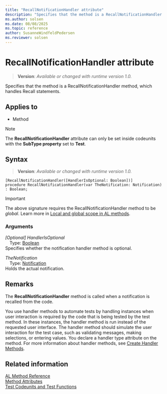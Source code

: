 ```yaml
---
title: "RecallNotificationHandler attribute"
description: "Specifies that the method is a RecallNotificationHandler method, which handles Recall statements."
ms.author: solsen
ms.date: 08/08/2025
ms.topic: reference
author: SusanneWindfeldPedersen
ms.reviewer: solsen
---
```

[//]: # (START>DO_NOT_EDIT)
[//]: # (IMPORTANT:Do not edit any of the content between here and the END>DO_NOT_EDIT.)
[//]: # (Any modifications should be made in the .xml files in the ModernDev repo.)

# RecallNotificationHandler attribute
> **Version**: _Available or changed with runtime version 1.0._

Specifies that the method is a RecallNotificationHandler method, which handles Recall statements.


## Applies to

- Method

> [!NOTE]
> The **RecallNotificationHandler** attribute can only be set inside codeunits with the **SubType property** set to **Test**.

## Syntax


> **Version**: _Available or changed with runtime version 1.0._
```AL
[RecallNotificationHandler([HandlerIsOptional: Boolean])]
procedure RecallNotificationHandler(var TheNotification: Notification) : Boolean;
```
> [!IMPORTANT]
> The above signature requires the RecallNotificationHandler method to be *global*. Learn more in [Local and global scope in AL methods](../devenv-al-methods.md%23local-and-global-scope).

### Arguments
*[Optional] HandlerIsOptional*  
&emsp;Type: [Boolean](../methods-auto/boolean/boolean-data-type.md)  
Specifies whether the notification handler method is optional.  

*TheNotification*  
&emsp;Type: [Notification](../methods-auto/notification/notification-data-type.md)  
Holds the actual notification.  

[//]: # (IMPORTANT: END>DO_NOT_EDIT)

## Remarks

The **RecallNotificationHandler** method is called when a notification is recalled from the code.

You use handler methods to automate tests by handling instances when user interaction is required by the code that is being tested by the test method. In these instances, the handler method is run instead of the requested user interface. The handler method should simulate the user interaction for the test case, such as validating messages, making selections, or entering values. You declare a handler type attribute on the method. For more information about handler methods, see [Create Handler Methods](../devenv-creating-handler-methods.md).

## Related information

[AL Method Reference](../methods-auto/library.md)  
[Method Attributes](devenv-method-attributes.md)  
[Test Codeunits and Test Functions](../devenv-test-codeunits-and-test-methods.md)